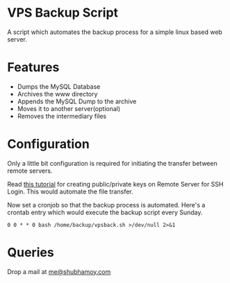 # VPS Backup Script 

A script which automates the backup process for a simple linux based web server. 

# Features
* Dumps the MySQL Database
* Archives the www directory
* Appends the MySQL Dump to the archive
* Moves it to another server(optional)
* Removes the intermediary files


# Configuration
Only a little bit configuration is required for initiating the transfer between remote servers. 

Read [this tutorial](http://www.thegeekstuff.com/2008/11/3-steps-to-perform-ssh-login-without-password-using-ssh-keygen-ssh-copy-id/) for creating public/private keys on Remote Server for SSH Login. This would automate the file transfer.

Now set a cronjob so that the backup process is automated. Here's a crontab entry which would execute the backup script every Sunday.

`0 0 * * 0 bash /home/backup/vpsback.sh >/dev/null 2>&1`

# Queries
Drop a mail at me@shubhamoy.com
